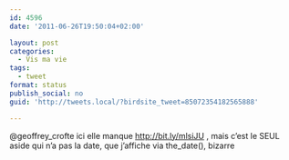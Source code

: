 ```yaml
---
id: 4596
date: '2011-06-26T19:50:04+02:00'

layout: post
categories:
  - Vis ma vie
tags:
  - tweet
format: status
publish_social: no
guid: 'http://tweets.local/?birdsite_tweet=85072354182565888'

---
```


@geoffrey\_crofte ici elle manque http://bit.ly/mlsiJU , mais c’est le SEUL aside qui n’a pas la date, que j’affiche via the\_date(), bizarre